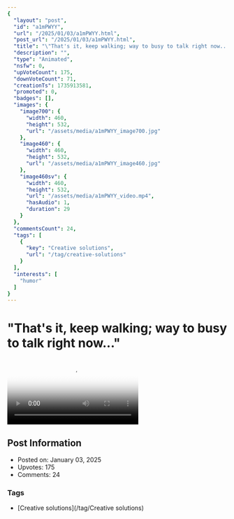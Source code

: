 ```yaml
---
{
  "layout": "post",
  "id": "a1mPWYY",
  "url": "/2025/01/03/a1mPWYY.html",
  "post_url": "/2025/01/03/a1mPWYY.html",
  "title": "\"That's it, keep walking; way to busy to talk right now...\"",
  "description": "",
  "type": "Animated",
  "nsfw": 0,
  "upVoteCount": 175,
  "downVoteCount": 71,
  "creationTs": 1735913581,
  "promoted": 0,
  "badges": [],
  "images": {
    "image700": {
      "width": 460,
      "height": 532,
      "url": "/assets/media/a1mPWYY_image700.jpg"
    },
    "image460": {
      "width": 460,
      "height": 532,
      "url": "/assets/media/a1mPWYY_image460.jpg"
    },
    "image460sv": {
      "width": 460,
      "height": 532,
      "url": "/assets/media/a1mPWYY_video.mp4",
      "hasAudio": 1,
      "duration": 29
    }
  },
  "commentsCount": 24,
  "tags": [
    {
      "key": "Creative solutions",
      "url": "/tag/creative-solutions"
    }
  ],
  "interests": [
    "humor"
  ]
}
---
```


# "That's it, keep walking; way to busy to talk right now..."

<video controls playsinline loop poster="/assets/media/a1mPWYY_image460.jpg">
  <source src="/assets/media/a1mPWYY_video.mp4" type="video/mp4">
  Your browser does not support the video tag.
</video>

## Post Information

- Posted on: January 03, 2025
- Upvotes: 175
- Comments: 24

### Tags

- [Creative solutions](/tag/Creative solutions)
